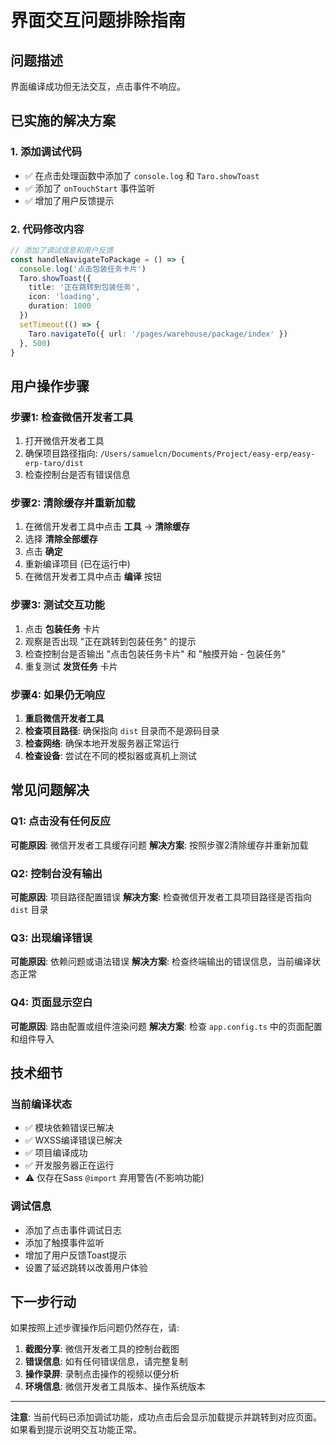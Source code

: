 # 界面交互问题排除指南

## 问题描述
界面编译成功但无法交互，点击事件不响应。

## 已实施的解决方案

### 1. 添加调试代码
- ✅ 在点击处理函数中添加了 `console.log` 和 `Taro.showToast`
- ✅ 添加了 `onTouchStart` 事件监听
- ✅ 增加了用户反馈提示

### 2. 代码修改内容
```typescript
// 添加了调试信息和用户反馈
const handleNavigateToPackage = () => {
  console.log('点击包装任务卡片')
  Taro.showToast({
    title: '正在跳转到包装任务',
    icon: 'loading',
    duration: 1000
  })
  setTimeout(() => {
    Taro.navigateTo({ url: '/pages/warehouse/package/index' })
  }, 500)
}
```

## 用户操作步骤

### 步骤1: 检查微信开发者工具
1. 打开微信开发者工具
2. 确保项目路径指向: `/Users/samuelcn/Documents/Project/easy-erp/easy-erp-taro/dist`
3. 检查控制台是否有错误信息

### 步骤2: 清除缓存并重新加载
1. 在微信开发者工具中点击 **工具** → **清除缓存**
2. 选择 **清除全部缓存**
3. 点击 **确定**
4. 重新编译项目 (已在运行中)
5. 在微信开发者工具中点击 **编译** 按钮

### 步骤3: 测试交互功能
1. 点击 **包装任务** 卡片
2. 观察是否出现 "正在跳转到包装任务" 的提示
3. 检查控制台是否输出 "点击包装任务卡片" 和 "触摸开始 - 包装任务"
4. 重复测试 **发货任务** 卡片

### 步骤4: 如果仍无响应
1. **重启微信开发者工具**
2. **检查项目路径**: 确保指向 `dist` 目录而不是源码目录
3. **检查网络**: 确保本地开发服务器正常运行
4. **检查设备**: 尝试在不同的模拟器或真机上测试

## 常见问题解决

### Q1: 点击没有任何反应
**可能原因**: 微信开发者工具缓存问题
**解决方案**: 按照步骤2清除缓存并重新加载

### Q2: 控制台没有输出
**可能原因**: 项目路径配置错误
**解决方案**: 检查微信开发者工具项目路径是否指向 `dist` 目录

### Q3: 出现编译错误
**可能原因**: 依赖问题或语法错误
**解决方案**: 检查终端输出的错误信息，当前编译状态正常

### Q4: 页面显示空白
**可能原因**: 路由配置或组件渲染问题
**解决方案**: 检查 `app.config.ts` 中的页面配置和组件导入

## 技术细节

### 当前编译状态
- ✅ 模块依赖错误已解决
- ✅ WXSS编译错误已解决  
- ✅ 项目编译成功
- ✅ 开发服务器正在运行
- ⚠️ 仅存在Sass `@import` 弃用警告(不影响功能)

### 调试信息
- 添加了点击事件调试日志
- 添加了触摸事件监听
- 增加了用户反馈Toast提示
- 设置了延迟跳转以改善用户体验

## 下一步行动

如果按照上述步骤操作后问题仍然存在，请:

1. **截图分享**: 微信开发者工具的控制台截图
2. **错误信息**: 如有任何错误信息，请完整复制
3. **操作录屏**: 录制点击操作的视频以便分析
4. **环境信息**: 微信开发者工具版本、操作系统版本

---

**注意**: 当前代码已添加调试功能，成功点击后会显示加载提示并跳转到对应页面。如果看到提示说明交互功能正常。